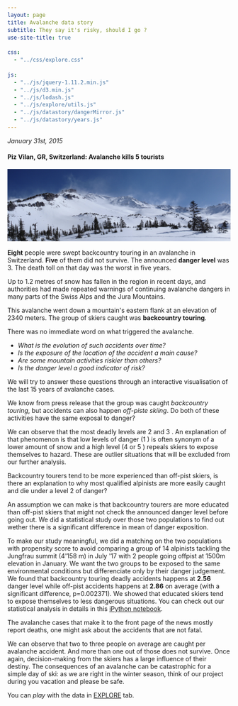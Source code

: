```yaml
---
layout: page
title: Avalanche data story
subtitle: They say it's risky, should I go ?
use-site-title: true

css:
  - "../css/explore.css"

js:
  - "../js/jquery-1.11.2.min.js"
  - "../js/d3.min.js"
  - "../js/lodash.js"
  - "../js/explore/utils.js"
  - "../js/datastory/dangerMirror.js"
  - "../js/datastory/years.js"
---
```


 *January 31st, 2015*

#### Piz Vilan, GR, Switzerland: Avalanche kills 5 tourists

![image](../img/images_data_story/avalanche.png)

**Eight** people were swept backcountry touring in an avalanche in Switzerland. **Five** of them did not survive. The announced **danger level** was 3. The death toll on that day was the worst in five years. 

Up to 1.2 metres of snow has fallen in the region in recent days, and authorities had made repeated warnings of continuing avalanche dangers in many parts of the Swiss Alps and the Jura Mountains.

This avalanche went down a mountain's eastern flank at an elevation of 2340 meters. The group of skiers caught was **backcountry touring**. 

There was no immediate word on what triggered the avalanche. 

- *What is the evolution of such accidents over time?*
- *Is the exposure of the location of the accident a main cause?*
- *Are some mountain activities riskier than others?*
- *Is the danger level a good indicator of risk?*

We will try to answer these questions through an interactive visualisation of the last 15 years of avalanche cases.

We know from press release that the group was caught *backcountry touring*, but accidents can also happen *off-piste skiing*. Do both of these activities have the same exposal to danger?

<div class="container-fluid"> <!-- If Needed Left and Right Padding in 'md' and 'lg' screen means use container class -->
    <div class="row">
        <div class="col-xs-6 col-sm-6 col-md-6 col-lg-6" id="graph-left"></div>
        <div class="col-xs-6 col-sm-6 col-md-6 col-lg-6" id="graph-right"></div>
    </div>
</div>

We can observe that the most deadly levels are 2 <span id="dot-danger-2"></span> and 3 <span id="dot-danger-3"></span>. An explanation of that phenomenon is that low levels of danger (1 <span id="dot-danger-1"></span>) is often synonym of a lower amount of snow and a high level (4 <span id="dot-danger-4"></span> or 5 <span id="dot-danger-5"></span>) repeals skiers to expose themselves to hazard. These are outlier situations that will be excluded from our further analysis.

Backcountry tourers tend to be more experienced than off-pist skiers, is there an explanation to why most qualified alpinists are more easily caught and die under a level 2 of danger?

An assumption we can make is that backcountry tourers are more educated than off-pist skiers that might not check the announced danger level before going out. We did a statistical study over those two populations to find out wether there is a significant difference in mean of danger exposition.

To make our study meaningful, we did a matching on the two populations with propensity score to avoid comparing a group of 14 alpinists tackling the Jungfrau summit (4'158 m) in July '17 with 2 people going offpist at 1500m elevation in January. We want the two groups to be exposed to the same environmental conditions but differenciate only by their danger judgement. We found that backcountry touring deadly accidents happens at __2.56__ danger level while off-pist accidents happens at __2.86__ on average (with a significant difference, p=0.002371). We showed that educated skiers tend to expose themselves to less dangerous situations. You can check out our statistical analysis in details in this [iPython notebook](https://nbviewer.jupyter.org/github/swiss-avalanches/swiss-avalanches.github.io/blob/master/notebooks/data_story.ipynb).

The avalanche cases that make it to the front page of the news mostly report deaths, one might ask about the accidents that are not fatal.

<div class="container-fluid"> <!-- If Needed Left and Right Padding in 'md' and 'lg' screen means use container class -->
    <div class="row">
        <div class="col-xs-9 col-sm-9 col-md-9 col-lg-9" id="plot"></div>
        <div class="col-xs-3 col-sm-3 col-md-3 col-lg-3" id="legend-plot">
        </div>
    </div>
</div>

We can observe that two to three people on average are caught per avalanche accident. And more than one out of those does not survive. Once again, decision-making from the skiers has a large influence of their destiny. The consequences of an avalanche can be catastrophic for a simple day of ski: as we are right in the winter season, think of our project during you vacation and please be safe.

You can *play* with the data in [EXPLORE](../explore/) tab.
